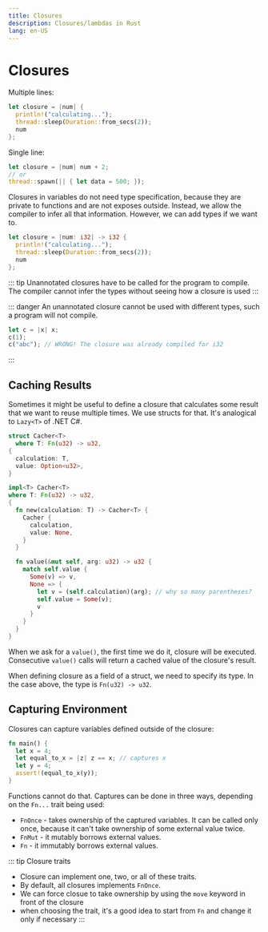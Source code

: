 ```yaml
---
title: Closures
description: Closures/lambdas in Rust
lang: en-US
---
```


# Closures

Multiple lines:

```rust
let closure = |num| {
  println!("calculating...");
  thread::sleep(Duration::from_secs(2));
  num
};
```

Single line:

```rust
let closure = |num| num + 2;
// or
thread::spawn(|| { let data = 500; });
```

Closures in variables do not need type specification, because they are private
to functions and are not exposes outside. Instead, we allow the compiler to
infer all that information. However, we can add types if we want to.

```rust
let closure = |num: i32| -> i32 {
  println!("calculating...");
  thread::sleep(Duration::from_secs(2));
  num
};
```

::: tip
Unannotated closures have to be called for the program to compile. The compiler
cannot infer the types without seeing how a closure is used
:::

::: danger
An unannotated closure cannot be used with different types, such a program will
not compile.

````rust
let c = |x| x;
c(1);
c("abc"); // WRONG! The closure was already compiled for i32
````
:::

## Caching Results

Sometimes it might be useful to define a closure that calculates some result that
we want to reuse multiple times. We use structs for that.
It's analogical to `Lazy<T>` of .NET C#.

```rust
struct Cacher<T>
  where T: Fn(u32) -> u32,
{
  calculation: T,
  value: Option<u32>,
}

impl<T> Cacher<T>
where T: Fn(u32) -> u32,
{
  fn new(calculation: T) -> Cacher<T> {
    Cacher {
      calculation,
      value: None,
    }
  }

  fn value(&mut self, arg: u32) -> u32 {
    match self.value {
      Some(v) => v,
      None => {
        let v = (self.calculation)(arg); // why so many parentheses?
        self.value = Some(v);
        v
      }
    }
  }
}
```

When we ask for a `value()`, the first time we do it, closure will be executed.
Consecutive `value()` calls will return a cached value of the closure's result.

When defining closure as a field of a struct, we need to specify its type. In
the case above, the type is `Fn(u32) -> u32`.

## Capturing Environment

Closures can capture variables defined outside of the closure:

```rust
fn main() {
  let x = 4;
  let equal_to_x = |z| z == x; // captures x
  let y = 4;
  assert!(equal_to_x(y));
}
```

Functions cannot do that. Captures can be done in three ways, depending on the
`Fn...` trait being used:

- `FnOnce` - takes ownership of the captured variables. It can be called only once,
  because it can't take ownership of some external value twice.
- `FnMut` - it mutably borrows external values.
- `Fn` - it immutably borrows external values.

::: tip Closure traits
- Closure can implement one, two, or all of these traits.
- By default, all closures implements `FnOnce`.
- We can force closue to take ownership by using the `move` keyword in front of
  the closure
- when choosing the trait, it's a good idea to start from `Fn` and change it
  only if necessary
:::
